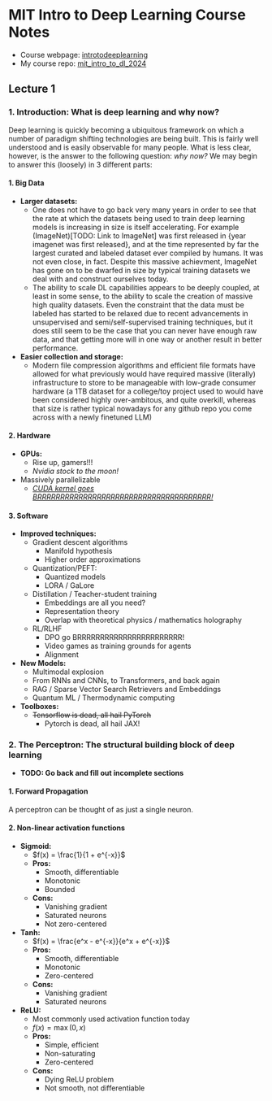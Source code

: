 # MIT Intro to Deep Learning Course Notes
- Course webpage: [introtodeeplearning](http://introtodeeplearning.com/)
- My course repo: [mit_intro_to_dl_2024](https://github.com/zwimpee/mit_intro_to_dl_2024)
## Lecture 1
### 1. Introduction: What is deep learning and why now?
Deep learning is quickly becoming a ubiquitous framework on which a number of paradigm shifting technologies are being built. This is fairly well understood and is easily observable for many people. What is less clear, however, is the answer to the following question: *why now?*
We may begin to answer this (loosely) in 3 different parts:
#### 1. **Big Data**
- **Larger datasets:**
    - One does not have to go back very many years in order to see that the rate at which the  datasets being used to train deep learning models is increasing in size is itself accelerating. For example (ImageNet)[TODO: Link to ImageNet] was first released in {year imagenet was first released}, and at the time represented by far the largest curated and labeled dataset ever compiled by humans. It was not even close, in fact. Despite this massive achievment, ImageNet has gone on to be dwarfed in size by typical training datasets we deal with and construct ourselves today. 
    - The ability to scale DL capabilities appears to be deeply coupled, at least in some sense, to the ability to scale the creation of massive high quality datasets. Even the constraint that the data must be labeled has started to be relaxed due to recent advancements in unsupervised and semi/self-supervised training techniques, but it does still seem to be the case that you can never have enough raw data, and that getting more will in one way or another result in better performance.
- **Easier collection and storage:**
    - Modern file compression algorithms and efficient file formats have allowed for what previously would have required massive (literally) infrastructure to store to be manageable with low-grade consumer hardware (a 1TB dataset for a college/toy project used to would have been considered highly over-ambitous, and quite overkill, whereas that size is rather typical nowadays for any github repo you come across with a newly finetuned LLM)
#### 2. **Hardware**
- **GPUs:**
    - Rise up, gamers!!!
    - *Nvidia stock to the moon!*
- Massively parallelizable
    - <u>*CUDA kernel goes BRRRRRRRRRRRRRRRRRRRRRRRRRRRRRRRRRRRRRR!*</u>
#### 3. Software
- **Improved techniques:**
    - Gradient descent algorithms
        - Manifold hypothesis
        - Higher order approximations
    - Quantization/PEFT:
        - Quantized models
        - LORA / GaLore
    - Distillation / Teacher-student training
        - Embeddings are all you need?
        - Representation theory
        - Overlap with theoretical physics / mathematics holography
    - RL/RLHF
        - DPO go BRRRRRRRRRRRRRRRRRRRRRRR!
        - Video games as training grounds for agents
        - Alignment
- **New Models:**
    - Multimodal explosion
    - From RNNs and CNNs, to Transformers, and back again
    - RAG / Sparse Vector Search Retrievers and Embeddings
    - Quantum ML / Thermodynamic computing
- **Toolboxes:**
    - <s>Tensorflow is dead, all hail PyTorch</s>
        - Pytorch is dead, all hail JAX!
### 2. The Perceptron: The structural building block of deep learning
- **TODO: Go back and fill out incomplete sections**
#### 1. Forward Propagation
A perceptron can be thought of as just a single neuron.


#### 2. Non-linear activation functions
- **Sigmoid:**
    - $f(x) = \frac{1}{1 + e^{-x}}$
    - **Pros:**
        - Smooth, differentiable
        - Monotonic
        - Bounded
    - **Cons:**
        - Vanishing gradient
        - Saturated neurons
        - Not zero-centered
- **Tanh:**
    - $f(x) = \frac{e^x - e^{-x}}{e^x + e^{-x}}$
    - **Pros:**
        - Smooth, differentiable
        - Monotonic
        - Zero-centered
    - **Cons:**
        - Vanishing gradient
        - Saturated neurons
- **ReLU:**
    - Most commonly used activation function today
    - $f(x) = \max(0, x)$
    - **Pros:**
        - Simple, efficient
        - Non-saturating
        - Zero-centered
    - **Cons:**
        - Dying ReLU problem
        - Not smooth, not differentiable
